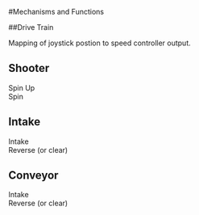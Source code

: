 #Mechanisms and Functions

##Drive Train

Mapping of joystick postion to speed controller output.

## Shooter

Spin Up  
Spin

## Intake
Intake  
Reverse (or clear)

## Conveyor
Intake  
Reverse (or clear)
